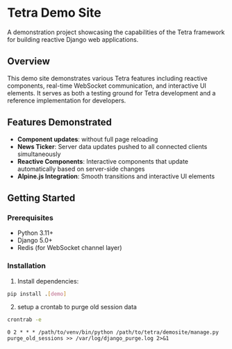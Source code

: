 # Tetra Demo Site

A demonstration project showcasing the capabilities of the Tetra framework for building reactive Django web applications.

## Overview

This demo site demonstrates various Tetra features including reactive components, real-time WebSocket communication, and interactive UI elements. It serves as both a testing ground for Tetra development and a reference implementation for developers.

## Features Demonstrated

- **Component updates**: without full page reloading
- **News Ticker**: Server data updates pushed to all connected clients simultaneously
- **Reactive Components**: Interactive components that update automatically based on server-side changes
- **Alpine.js Integration**: Smooth transitions and interactive UI elements

## Getting Started

### Prerequisites

- Python 3.11+
- Django 5.0+
- Redis (for WebSocket channel layer)

### Installation

1. Install dependencies:
```bash
pip install .[demo]
```

2. setup a crontab to purge old session data

```bash
crontrab -e
```

```
0 2 * * * /path/to/venv/bin/python /path/to/tetra/demosite/manage.py purge_old_sessions >> /var/log/django_purge.log 2>&1
```